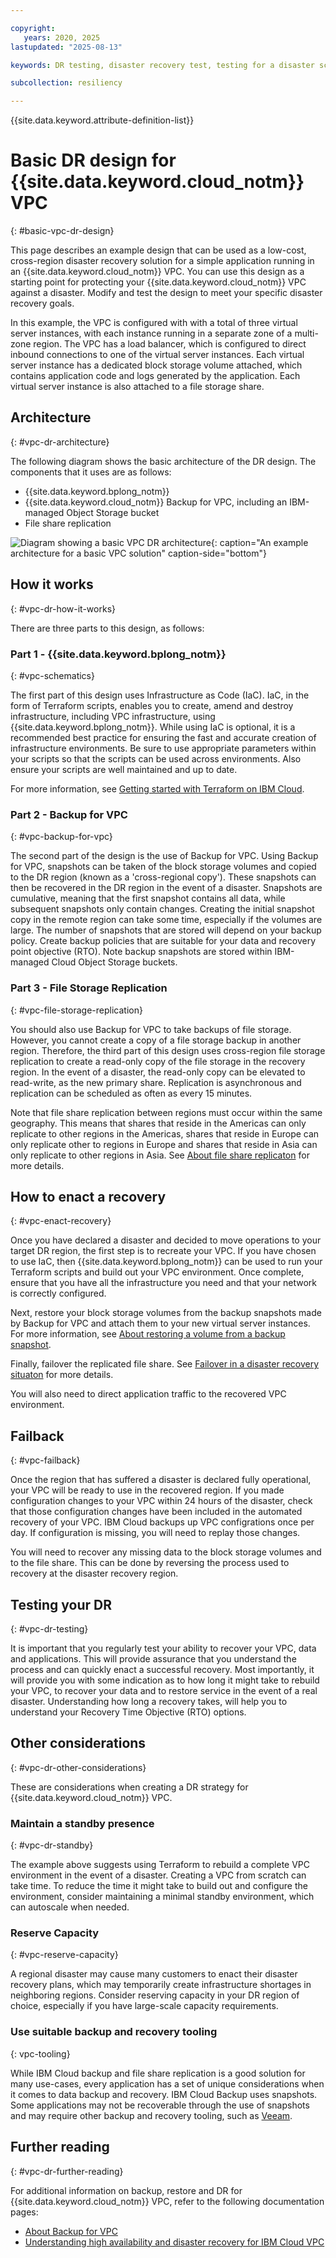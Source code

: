 ```yaml
---

copyright:
   years: 2020, 2025
lastupdated: "2025-08-13"

keywords: DR testing, disaster recovery test, testing for a disaster scenario, dry test, switch over, DR simulation, vpc

subcollection: resiliency

---
```


{{site.data.keyword.attribute-definition-list}}

# Basic DR design for {{site.data.keyword.cloud_notm}} VPC
{: #basic-vpc-dr-design}

This page describes an example design that can be used as a low-cost, cross-region disaster recovery solution for a simple application running in an {{site.data.keyword.cloud_notm}} VPC. You can use this design as a starting point for protecting your {{site.data.keyword.cloud_notm}} VPC against a disaster. Modify and test the design to meet your specific disaster recovery goals.

In this example, the VPC is configured with with a total of three virtual server instances, with each instance running in a separate zone of a multi-zone region. The VPC has a load balancer, which is configured to direct inbound connections to one of the virtual server instances. Each virtual server instance has a dedicated block storage volume attached, which contains application code and logs generated by the application. Each virtual server instance is also attached to a file storage share.

## Architecture
{: #vpc-dr-architecture}

The following diagram shows the basic architecture of the DR design. The components that it uses are as follows:

* {{site.data.keyword.bplong_notm}}
* {{site.data.keyword.cloud_notm}} Backup for VPC, including an IBM-managed Object Storage bucket
* File share replication

![Diagram showing a basic VPC DR architecture](images/simple-vpc-dr-arch.svg "An example architecture for a basic VPC solution"){: caption="An example architecture for a basic VPC solution" caption-side="bottom"}


## How it works
{: #vpc-dr-how-it-works}

There are three parts to this design, as follows:

### Part 1 - {{site.data.keyword.bplong_notm}}
{: #vpc-schematics}

The first part of this design uses Infrastructure as Code (IaC). IaC, in the form of Terraform scripts, enables you to create, amend and destroy infrastructure, including VPC infrastructure, using {{site.data.keyword.bplong_notm}}. While using IaC is optional, it is a recommended best practice for ensuring the fast and accurate creation of infrastructure environments. Be sure to use appropriate parameters within your scripts so that the scripts can be used across environments. Also ensure your scripts are well maintained and up to date.

For more information, see [Getting started with Terraform on IBM Cloud](/docs/ibm-cloud-provider-for-terraform?topic=ibm-cloud-provider-for-terraform-getting-started).

### Part 2 - Backup for VPC
{: #vpc-backup-for-vpc}

The second part of the design is the use of Backup for VPC. Using Backup for VPC, snapshots can be taken of the block storage volumes and copied to the DR region (known as a 'cross-regional copy'). These snapshots can then be recovered in the DR region in the event of a disaster. Snapshots are cumulative, meaning that the first snapshot contains all data, while subsequent snapshots only contain changes. Creating the initial snapshot copy in the remote region can take some time, especially if the volumes are large. The number of snapshots that are stored will depend on your backup policy. Create backup policies that are suitable for your data and recovery point objective (RTO). Note backup snapshots are stored within IBM-managed Cloud Object Storage buckets.

### Part 3 - File Storage Replication
{: #vpc-file-storage-replication}

You should also use Backup for VPC to take backups of file storage. However, you cannot create a copy of a file storage backup in another region. Therefore, the third part of this design uses cross-region file storage replication to create a read-only copy of the file storage in the recovery region. In the event of a disaster, the read-only copy can be elevated to read-write, as the new primary share. Replication is asynchronous and replication can be scheduled as often as every 15 minutes.

Note that file share replication between regions must occur within the same geography. This means that shares that reside in the Americas can only replicate to other regions in the Americas, shares that reside in Europe can only replicate other to regions in Europe and shares that reside in Asia can only replicate to other regions in Asia. See [About file share replicaton](/docs/vpc?topic=vpc-file-storage-replication) for more details.

## How to enact a recovery
{: #vpc-enact-recovery}

Once you have declared a disaster and decided to move operations to your target DR region, the first step is to recreate your VPC. If you have chosen to use IaC, then {{site.data.keyword.bplong_notm}} can be used to run your Terraform scripts and build out your VPC environment. Once complete, ensure that you have all the infrastructure you need and that your network is correctly configured.

Next, restore your block storage volumes from the backup snapshots made by Backup for VPC and attach them to your new virtual server instances. For more information, see [About restoring a volume from a backup snapshot](/docs/vpc?topic=vpc-baas-vpc-restore&interface=ui#baas-vpc-restore-concepts).

Finally, failover the replicated file share. See [Failover in a disaster recovery situaton](/docs/vpc?topic=vpc-file-storage-failover&interface=ui#fs-failover-dr) for more details.

You will also need to direct application traffic to the recovered VPC environment.

## Failback
{: #vpc-failback}

Once the region that has suffered a disaster is declared fully operational, your VPC will be ready to use in the recovered region. If you made configuration changes to your VPC within 24 hours of the disaster, check that those configuration changes have been included in the automated recovery of your VPC. IBM Cloud backups up VPC configrations once per day. If configuration is missing, you will need to replay those changes.

You will need to recover any missing data to the block storage volumes and to the file share. This can be done by reversing the process used to recovery at the disaster recovery region.

## Testing your DR
{: #vpc-dr-testing}

It is important that you regularly test your ability to recover your VPC, data and applications. This will provide assurance that you understand the process and can quickly enact a successful recovery. Most importantly, it will provide you with some indication as to how long it might take to rebuild your VPC, to recover your data and to restore service in the event of a real disaster. Understanding how long a recovery takes, will help you to understand your Recovery Time Objective (RTO) options.

## Other considerations
{: #vpc-dr-other-considerations}

These are considerations when creating a DR strategy for {{site.data.keyword.cloud_notm}} VPC.

### Maintain a standby presence
{: #vpc-dr-standby}

The example above suggests using Terraform to rebuild a complete VPC environment in the event of a disaster. Creating a VPC from scratch can take time. To reduce the time it might take to build out and configure the environment, consider maintaining a minimal standby environment, which can autoscale when needed.

### Reserve Capacity
{: #vpc-reserve-capacity}

A regional disaster may cause many customers to enact their disaster recovery plans, which may temporarily create infrastructure shortages in neighboring regions. Consider reserving capacity in your DR region of choice, especially if you have large-scale capacity requirements.

### Use suitable backup and recovery tooling
{: vpc-tooling}

While IBM Cloud backup and file share replication is a good solution for many use-cases, every application has a set of unique considerations when it comes to data backup and recovery. IBM Cloud Backup uses snapshots. Some applications may not be recoverable through the use of snapshots and may require other backup and recovery tooling, such as [Veeam](/docs/vpc?topic=vpc-about-veeam&interface=ui).

## Further reading
{: #vpc-dr-further-reading}

For additional information on backup, restore and DR for {{site.data.keyword.cloud_notm}} VPC, refer to the following documentation pages:

* [About Backup for VPC](/docs/vpc?topic=vpc-backup-service-about&interface=ui)
* [Understanding high availability and disaster recovery for IBM Cloud VPC](/docs/vpc?topic=vpc-ha-dr-vpc&interface=ui)
